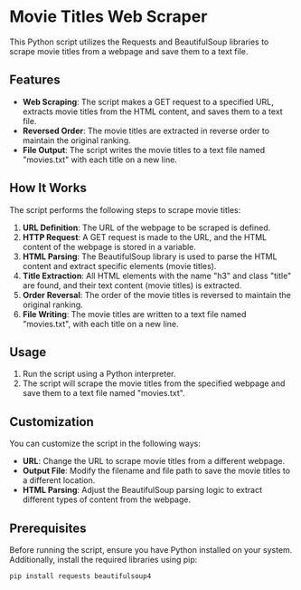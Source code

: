 # Movie Titles Web Scraper

This Python script utilizes the Requests and BeautifulSoup libraries to scrape movie titles from a webpage and save them to a text file.

## Features

- **Web Scraping**: The script makes a GET request to a specified URL, extracts movie titles from the HTML content, and saves them to a text file.
- **Reversed Order**: The movie titles are extracted in reverse order to maintain the original ranking.
- **File Output**: The script writes the movie titles to a text file named "movies.txt" with each title on a new line.

## How It Works

The script performs the following steps to scrape movie titles:

1. **URL Definition**: The URL of the webpage to be scraped is defined.
2. **HTTP Request**: A GET request is made to the URL, and the HTML content of the webpage is stored in a variable.
3. **HTML Parsing**: The BeautifulSoup library is used to parse the HTML content and extract specific elements (movie titles).
4. **Title Extraction**: All HTML elements with the name "h3" and class "title" are found, and their text content (movie titles) is extracted.
5. **Order Reversal**: The order of the movie titles is reversed to maintain the original ranking.
6. **File Writing**: The movie titles are written to a text file named "movies.txt", with each title on a new line.

## Usage

1. Run the script using a Python interpreter.
2. The script will scrape the movie titles from the specified webpage and save them to a text file named "movies.txt".

## Customization

You can customize the script in the following ways:

- **URL**: Change the URL to scrape movie titles from a different webpage.
- **Output File**: Modify the filename and file path to save the movie titles to a different location.
- **HTML Parsing**: Adjust the BeautifulSoup parsing logic to extract different types of content from the webpage.

## Prerequisites

Before running the script, ensure you have Python installed on your system. Additionally, install the required libraries using pip:

```
pip install requests beautifulsoup4
```

